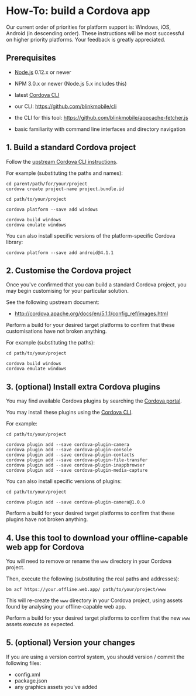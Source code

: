 # How-To: build a Cordova app

Our current order of priorities for platform support is: Windows, iOS, Android
(in descending order). These instructions will be most successful on higher
priority platforms. Your feedback is greatly appreciated.


## Prerequisites

- [Node.js](https://nodejs.org/) 0.12.x or newer

- NPM 3.0.x or newer (Node.js 5.x includes this)

- latest [Cordova CLI](http://cordova.apache.org/docs/en/5.1.1/guide/cli/index.html#link-2)

- our CLI: https://github.com/blinkmobile/cli

- the CLI for this tool: https://github.com/blinkmobile/appcache-fetcher.js

- basic familiarity with command line interfaces and directory navigation


## 1. Build a standard Cordova project

Follow the [upstream Cordova CLI instructions](http://cordova.apache.org/docs/en/5.1.1/guide/cli/index.html#link-3).

For example (substituting the paths and names):

```shell
cd parent/path/for/your/project
cordova create project-name project.bundle.id

cd path/to/your/project

cordova platform --save add windows

cordova build windows
cordova emulate windows
```

You can also install specific versions of the platform-specific Cordova library:

```shell
cordova platform --save add android@4.1.1
```


## 2. Customise the Cordova project

Once you've confirmed that you can build a standard Cordova project, you may
begin customising for your particular solution.

See the following upstream document:

- http://cordova.apache.org/docs/en/5.1.1/config_ref/images.html

Perform a build for your desired target platforms to confirm that these
customisations have not broken anything.

For example (substituting the paths):

```shell
cd path/to/your/project

cordova build windows
cordova emulate windows
```

## 3. (optional) Install extra Cordova plugins

You may find available Cordova plugins by searching the [Cordova portal](http://cordova.apache.org/plugins/).

You may install these plugins using the [Cordova CLI](http://cordova.apache.org/docs/en/latest/guide/cli/index.html#link-7).

For example:

```shell
cd path/to/your/project

cordova plugin add --save cordova-plugin-camera
cordova plugin add --save cordova-plugin-console
cordova plugin add --save cordova-plugin-contacts
cordova plugin add --save cordova-plugin-file-transfer
cordova plugin add --save cordova-plugin-inappbrowser
cordova plugin add --save cordova-plugin-media-capture
```

You can also install specific versions of plugins:

```shell
cd path/to/your/project

cordova plugin add --save cordova-plugin-camera@1.0.0
```


Perform a build for your desired target platforms to confirm that these plugins
have not broken anything.


## 4. Use this tool to download your offline-capable web app for Cordova

You will need to remove or rename the `www` directory in your Cordova project.

Then, execute the following (substituting the real paths and addresses):

```shell
bm acf https://your.offline.web.app/ path/to/your/project/www
```

This will re-create the `www` directory in your Cordova project, using assets
found by analysing your offline-capable web app.

Perform a build for your desired target platforms to confirm that the new `www`
assets execute as expected.


## 5. (optional) Version your changes

If you are using a version control system, you should version / commit the
following files:

- config.xml
- package.json
- any graphics assets you've added
